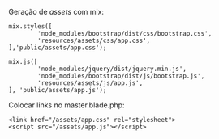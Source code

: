 Geração de *assets* com mix:

    mix.styles([
            'node_modules/bootstrap/dist/css/bootstrap.css',
            'resources/assets/css/app.css',
    ],'public/assets/app.css');
    
    mix.js([
            'node_modules/jquery/dist/jquery.min.js',
            'node_modules/bootstrap/dist/js/bootstrap.js',
            'resources/assets/js/app.js',
    ], 'public/assets/app.js');

Colocar links no master.blade.php:
    
    <link href="/assets/app.css" rel="stylesheet">
    <script src="/assets/app.js"></script>





